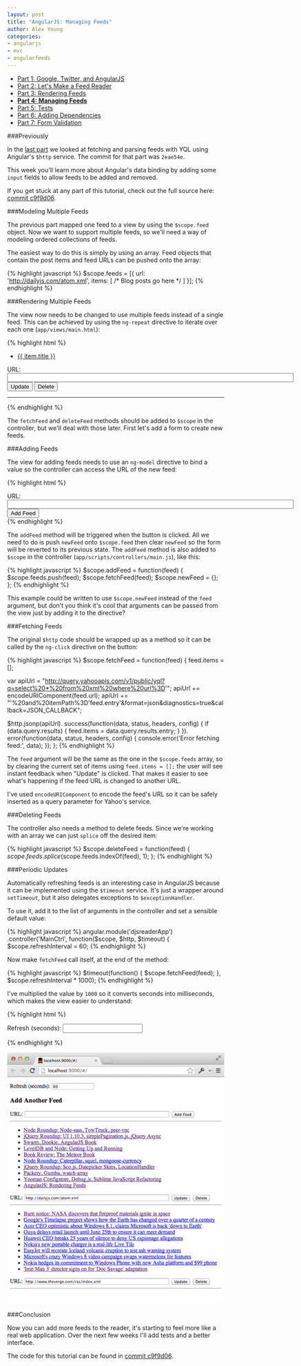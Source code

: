 ```yaml
---
layout: post
title: "AngularJS: Managing Feeds"
author: Alex Young
categories: 
- angularjs
- mvc
- angularfeeds
---
```


<ul class="parts">
  <li><a href="http://dailyjs.com/2013/04/11/angularjs-1/">Part 1: Google, Twitter, and AngularJS</a></li>
  <li><a href="http://dailyjs.com/2013/04/18/angularjs-2/">Part 2: Let's Make a Feed Reader</a></li>
  <li><a href="http://dailyjs.com/2013/04/25/angularjs-3/">Part 3: Rendering Feeds</a></li>
  <li><a href="http://dailyjs.com/2013/05/09/angularjs-4/"><strong>Part 4: Managing Feeds</strong></a></li>
  <li><a href="http://dailyjs.com/2013/05/16/angularjs-5/">Part 5: Tests</a></li>
  <li><a href="http://dailyjs.com/2013/05/30/angularjs-6/">Part 6: Adding Dependencies</a></li>
  <li><a href="http://dailyjs.com/2013/06/06/angularjs-7/">Part 7: Form Validation</a></li>
</ul>

###Previously

In the [last part](http://dailyjs.com/2013/04/25/angularjs-3/) we looked at fetching and parsing feeds with YQL using Angular's `$http` service.  The commit for that part was `2eae54e`.

This week you'll learn more about Angular's data binding by adding some `input` fields to allow feeds to be added and removed.

If you get stuck at any part of this tutorial, check out the full source here: [commit c9f9d06](https://github.com/alexyoung/djsreader/tree/c9f9d06258f4973018a1cc48c226642bbb32938f).

###Modeling Multiple Feeds

The previous part mapped one feed to a view by using the `$scope.feed` object.  Now we want to support multiple feeds, so we'll need a way of modeling ordered collections of feeds.

The easiest way to do this is simply by using an array.  Feed objects that contain the post items and feed URLs can be pushed onto the array:

{% highlight javascript %}
$scope.feeds = [{
  url: 'http://dailyjs.com/atom.xml',
  items: [ /* Blog posts go here */ ]
}];
{% endhighlight %}

###Rendering Multiple Feeds

The view now needs to be changed to use multiple feeds instead of a single feed.  This can be achieved by using the `ng-repeat` directive to iterate over each one (`app/views/main.html`):

{% highlight html %}
<div ng-repeat="feed in feeds">
  <ul>
    <li ng-repeat="item in feed.items"><a href="{{ item.link.href }}">{{ item.title }}</a></li>
  </ul>
  URL: <input size="80" ng-model="feed.url">
  <button ng-click="fetchFeed(feed)">Update</button>
  <button ng-click="deleteFeed(feed)">Delete</button>
  <hr />
</div>
{% endhighlight %}

The `fetchFeed` and `deleteFeed` methods should be added to `$scope` in the controller, but we'll deal with those later.  First let's add a form to create new feeds.

###Adding Feeds

The view for adding feeds needs to use an `ng-model` directive to bind a value so the controller can access the URL of the new feed:

{% highlight html %}
<div>
  URL: <input size="80" ng-model="newFeed.url">
  <button ng-click="addFeed(newFeed)">Add Feed</button>
</div>
{% endhighlight %}

The `addFeed` method will be triggered when the button is clicked.  All we need to do is push `newFeed` onto `$scope.feed` then clear `newFeed` so the form will be reverted to its previous state.  The `addFeed` method is also added to `$scope` in the controller (`app/scripts/controllers/main.js`), like this:

{% highlight javascript %}
$scope.addFeed = function(feed) {
  $scope.feeds.push(feed);
  $scope.fetchFeed(feed);
  $scope.newFeed = {};
};
{% endhighlight %}

This example could be written to use `$scope.newFeed` instead of the `feed` argument, but don't you think it's cool that arguments can be passed from the view just by adding it to the directive?

###Fetching Feeds

The original `$http` code should be wrapped up as a method so it can be called by the `ng-click` directive on the button:

{% highlight javascript %}
$scope.fetchFeed = function(feed) {
  feed.items = [];

  var apiUrl = "http://query.yahooapis.com/v1/public/yql?q=select%20*%20from%20xml%20where%20url%3D'";
  apiUrl += encodeURIComponent(feed.url);
  apiUrl += "'%20and%20itemPath%3D'feed.entry'&format=json&diagnostics=true&callback=JSON_CALLBACK";

  $http.jsonp(apiUrl).
    success(function(data, status, headers, config) {
      if (data.query.results) {
        feed.items = data.query.results.entry;
      }
    }).
    error(function(data, status, headers, config) {
      console.error('Error fetching feed:', data);
    });
};
{% endhighlight %}

The `feed` argument will be the same as the one in the `$scope.feeds` array, so by clearing the current set of items using `feed.items = [];` the user will see instant feedback when "Update" is clicked.  That makes it easier to see what's happening if the feed URL is changed to another URL.

I've used `encodeURIComponent` to encode the feed's URL so it can be safely inserted as a query parameter for Yahoo's service.

###Deleting Feeds

The controller also needs a method to delete feeds.  Since we're working with an array we can just `splice` off the desired item:

{% highlight javascript %}
$scope.deleteFeed = function(feed) {
  $scope.feeds.splice($scope.feeds.indexOf(feed), 1);
};
{% endhighlight %}

###Periodic Updates

Automatically refreshing feeds is an interesting case in AngularJS because it can be implemented using the `$timeout` service.  It's just a wrapper around `setTimeout`, but it also delegates exceptions to `$exceptionHandler`.

To use it, add it to the list of arguments in the controller and set a sensible default value:

{% highlight javascript %}
angular.module('djsreaderApp')
  .controller('MainCtrl', function($scope, $http, $timeout) {
    $scope.refreshInterval = 60;
{% endhighlight %}

Now make `fetchFeed` call itself, at the end of the method:

{% highlight javascript %}
$timeout(function() { $scope.fetchFeed(feed); }, $scope.refreshInterval * 1000);
{% endhighlight %}

I've multiplied the value by `1000` so it converts seconds into milliseconds, which makes the view easier to understand:

{% highlight html %}
<p>Refresh (seconds): <input ng-model="refreshInterval"></p>
{% endhighlight %}

![The finished result](/images/posts/angularpreview.png)

###Conclusion

Now you can add more feeds to the reader, it's starting to feel more like a real web application.  Over the next few weeks I'll add tests and a better interface.

The code for this tutorial can be found in [commit c9f9d06](https://github.com/alexyoung/djsreader/tree/c9f9d06258f4973018a1cc48c226642bbb32938f).

